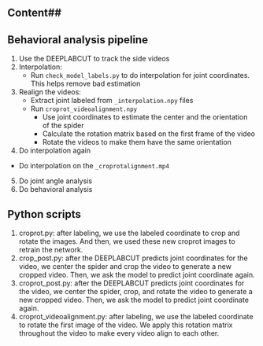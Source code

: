 ## Content##



## Behavioral analysis pipeline

1. Use the DEEPLABCUT to track the side videos
2. Interpolation:
   * Run `check_model_labels.py` to do interpolation for joint coordinates. This helps remove bad estimation
3. Realign the videos:
    * Extract joint labeled from `_interpolation.npy` files
    * Run `croprot_videoalignment.npy`
      * Use joint coordinates to estimate the center and the orientation of the spider
      * Calculate the rotation matrix based on the first frame of the video
      * Rotate the videos to make them have the same orientation
4. Do interpolation again
  * Do interpolation on the `_croprotalignment.mp4`
5. Do joint angle analysis
6. Do behavioral analysis



## Python scripts
1. croprot.py: after labeling, we use the labeled coordinate to crop and rotate the images. And then, we used these new croprot images to retrain the network.
2. crop_post.py: after the DEEPLABCUT predicts joint coordinates for the video, we center the spider and crop the video to generate a new cropped video. Then, we ask the model to predict joint coordinate again.
3. croprot_post.py: after the DEEPLABCUT predicts joint coordinates for the video, we center the spider, crop, and rotate the video to generate a new cropped video. Then, we ask the model to predict joint coordinate again.
4. croprot_videoalignment.py: after labeling, we use the labeled coordinate to rotate the first image of the video. We apply this rotation matrix throughout the video to make every video align to each other.
